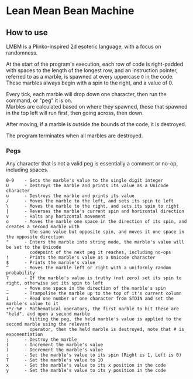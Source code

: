 # Lean Mean Bean Machine

## How to use

LMBM is a Plinko-inspired 2d esoteric language, with a focus on randomness.

At the start of the program's execution, each row of code is right-padded with spaces to the length of the longest row, and an instruction pointer, referred to as a marble, is spawned at every uppercase `O` in the code.  
These marbles always begin with a spin to the right, and a value of 0.

Every tick, each marble will drop down one character, then run the command, or "peg" it is on.  
Marbles are calculated based on where they spawned, those that spawned in the top left will run first, then going across, then down.

After moving, if a marble is outside the bounds of the code, it is destroyed.

The program terminates when all marbles are destroyed.

### Pegs

Any character that is not a valid peg is essentially a comment or no-op, including spaces.

    0-9    - Sets the marble's value to the single digit integer
    U      - Destroys the marble and prints its value as a Unicode character
    u      - Destroys the marble and prints its value
    /      - Moves the marble to the left, and sets its spin to left
    \      - Moves the marble to the right, and sets its spin to right
    |      - Reverses the marble's current spin and horizontal direction
    v      - Halts any horizontal movement
    o      - Moves the marble one space in the direction of its spin, and creates a second marble with 
             the same value but opposite spin, and moves it one space in the opposite direction
    "      - Enters the marble into string mode, the marble's value will be set to the Unicode 
             codepoint of the next peg it reaches, including no-ops
    !      - Prints the marble's value as a Unicode character
    $      - Prints the marble's value
    ^      - Moves the marble left or right with a uniformly random probability
    ?      - If the marble's value is truthy (not zero) set its spin to right, otherwise set its spin to left
    _      - Move one space in the direction of the marble's spin
    ~      - Trampoline the marble up to the top of it's current column
    i      - Read one number or one character from STDIN and set the marble's value to it
    +*/-%# - Mathematical operators, the first marble to hit these are "held", and upon a second marble 
             hitting the peg, the held marble's value is applied to the second marble using the relevant
             operator, then the held marble is destroyed, note that # is exponentiation
    ;      - Destroy the marble
    (      - Increment the marble's value
    )      - Decrement the marble's value
    :      - Set the marble's value to its spin (Right is 1, Left is 0)
    T      - Set the marble's value to 10
    x      - Set the marble's value to its x position in the code
    y      - Set the marble's value to its y position in the code
